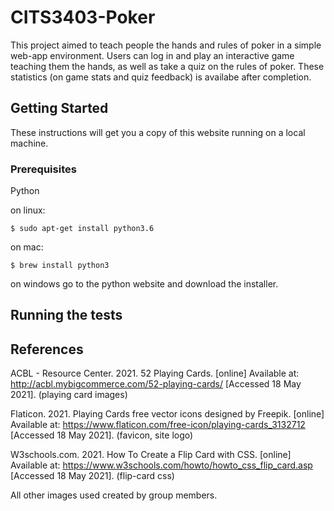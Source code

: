 # CITS3403-Poker

This project aimed to teach people the hands and rules of poker in a simple web-app environment. Users can log in and play an interactive game teaching them the hands, as well as take a quiz on the rules of poker. These statistics (on game stats and quiz feedback) is availabe after completion. 

## Getting Started

These instructions will get you a copy of this website running on a local machine. 

### Prerequisites

Python 

on linux:

```
$ sudo apt-get install python3.6
```

on mac:

```
$ brew install python3
```

on windows go to the python website and download the installer.

## Running the tests

## References

ACBL - Resource Center. 2021. 52 Playing Cards. [online] Available at: <http://acbl.mybigcommerce.com/52-playing-cards/> [Accessed 18 May 2021]. (playing card images)

Flaticon. 2021. Playing Cards free vector icons designed by Freepik. [online] Available at: <https://www.flaticon.com/free-icon/playing-cards_3132712> [Accessed 18 May 2021]. (favicon, site logo)

W3schools.com. 2021. How To Create a Flip Card with CSS. [online] Available at: <https://www.w3schools.com/howto/howto_css_flip_card.asp> [Accessed 18 May 2021]. (flip-card css)

All other images used created by group members.
